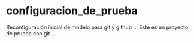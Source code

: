 # configuracion_de_prueba
Reconfiguración inicial de modelo para git y github ...
Este es un proyecto de prueba con git ...
